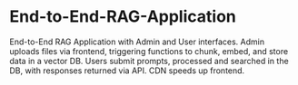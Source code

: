# End-to-End-RAG-Application
End-to-End RAG Application with Admin and User interfaces. Admin uploads files via frontend, triggering functions to chunk, embed, and store data in a vector DB. Users submit prompts, processed and searched in the DB, with responses returned via API. CDN speeds up frontend.
